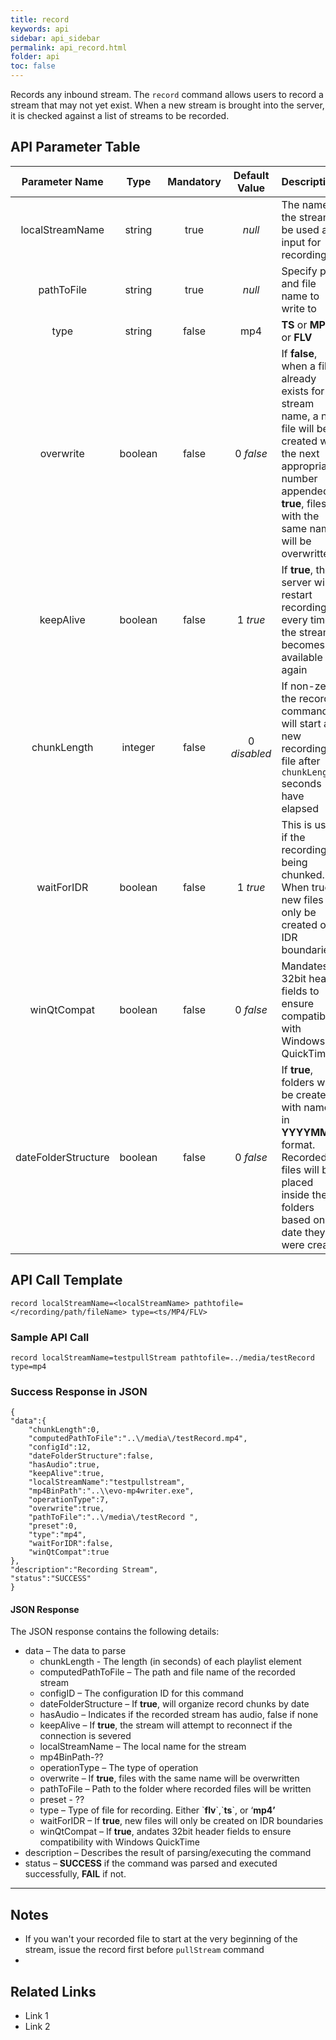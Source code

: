 ```yaml
---
title: record
keywords: api
sidebar: api_sidebar
permalink: api_record.html
folder: api
toc: false
---
```




Records any inbound stream. The `record` command allows users to record a stream that may not yet exist. When a new stream is brought into the server, it is checked against a list of streams to be recorded.



## API Parameter Table



|   Parameter Name    |  Type   | Mandatory | Default Value | Description                              |
| :-----------------: | :-----: | :-------: | :-----------: | :--------------------------------------- |
|   localStreamName   | string  |   true    |    *null*     | The name of the stream to be used as input for recording |
|     pathToFile      | string  |   true    |    *null*     | Specify path and file name to write to   |
|        type         | string  |   false   |      mp4      | **TS** or **MP4** or **FLV**             |
|      overwrite      | boolean |   false   |   0 *false*   | If **false**, when a file already exists for the stream name, a new file will be created with the next appropriate number appended. If **true**, files with the same name will be overwritten |
|      keepAlive      | boolean |   false   |   1 *true*    | If **true**, the server will restart recording every time the stream becomes available again |
|     chunkLength     | integer |   false   | 0 *disabled*  | If non-zero the record command will start a new recording file after `chunkLength` seconds have elapsed |
|     waitForIDR      | boolean |   false   |   1 *true*    | This is used if the recording is being chunked. When true, new files will only be created on IDR boundaries |
|     winQtCompat     | boolean |   false   |   0 *false*   | Mandates 32bit header fields to ensure compatibility with Windows QuickTime |
| dateFolderStructure | boolean |   false   |   0 *false*   | If **true**, folders will be created with names in **YYYYMMDD** format. Recorded files will be placed inside these folders based on the date they were created |

## API Call Template

``` 
record localStreamName=<localStreamName> pathtofile=</recording/path/fileName> type=<ts/MP4/FLV>
```



### Sample API Call

``` 
record localStreamName=testpullStream pathtofile=../media/testRecord type=mp4
```



### Success Response in JSON

``` 
{
"data":{
    "chunkLength":0,
    "computedPathToFile":"..\/media\/testRecord.mp4",
    "configId":12,
    "dateFolderStructure":false,
    "hasAudio":true,
    "keepAlive":true,
    "localStreamName":"testpullstream",
    "mp4BinPath":"..\\evo-mp4writer.exe",
    "operationType":7,
    "overwrite":true,
    "pathToFile":"..\/media\/testRecord ",
    "preset":0,
    "type":"mp4",
    "waitForIDR":false,
    "winQtCompat":true
},
"description":"Recording Stream",
"status":"SUCCESS"
}
```



#### JSON Response

The JSON response contains the following details:

- data – The data to parse
  - chunkLength - The length (in seconds) of each playlist element
  - computedPathToFile – The path and file name of the recorded stream
  - configID – The configuration ID for this command
  - dateFolderStructure – If **true**, will organize record chunks by date
  - hasAudio – Indicates if the recorded stream has audio, false if none
  - keepAlive – If **true**, the stream will attempt to reconnect if the connection is severed
  - localStreamName – The local name for the stream
  - mp4BinPath-??
  - operationType – The type of operation
  - overwrite – If **true**, files with the same name will be overwritten
  - pathToFile – Path to the folder where recorded files will be written
  - preset - ??
  - type – Type of file for recording. Either \`**flv**\`,\`**ts**\`, or ‘**mp4’**
  - waitForIDR – If **true**, new files will only be created on IDR boundaries
  - winQtCompat – If **true**, andates 32bit header fields to ensure compatibility with Windows QuickTime
- description – Describes the result of parsing/executing the command
- status – **SUCCESS** if the command was parsed and executed successfully, **FAIL** if not.

------

## Notes

- If you wan't your recorded file to start at the very beginning of the stream, issue the record first before `pullStream` command
- ​



## Related Links

- Link 1
- Link 2